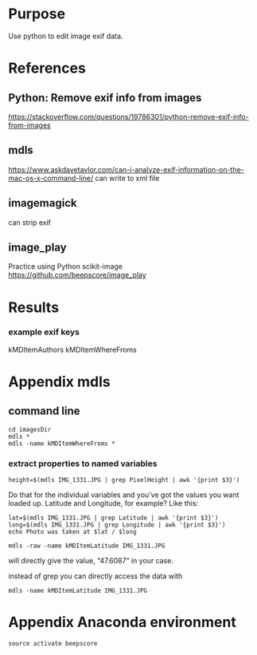 # Purpose
Use python to edit image exif data.

# References

## Python: Remove exif info from images
https://stackoverflow.com/questions/19786301/python-remove-exif-info-from-images

## mdls
https://www.askdavetaylor.com/can-i-analyze-exif-information-on-the-mac-os-x-command-line/
can write to xml file

## imagemagick
can strip exif

## image_play
Practice using Python scikit-image
https://github.com/beepscore/image_play

# Results

### example exif keys
kMDItemAuthors
kMDItemWhereFroms


# Appendix mdls

## command line

    cd imagesDir
    mdls *
    mdls -name kMDItemWhereFroms *

### extract properties to named variables

    height=$(mdls IMG_1331.JPG | grep PixelHeight | awk '{print $3}')

Do that for the individual variables and you’ve got the values you want loaded up.
Latitude and Longitude, for example? Like this:

    lat=$(mdls IMG_1331.JPG | grep Latitude | awk '{print $3}')
    long=$(mdls IMG_1331.JPG | grep Longitude | awk '{print $3}')
    echo Photo was taken at $lat / $long

    mdls -raw -name kMDItemLatitude IMG_1331.JPG

will directly give the value, “47.6087” in your case.

instead of grep you can directly access the data with

    mdls -name kMDItemLatitude IMG_1331.JPG

# Appendix Anaconda environment

    source activate beepscore
